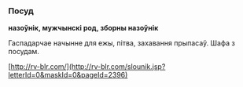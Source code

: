 ### Посуд
**назоўнік, мужчынскі род, зборны назоўнік**

Гаспадарчае начынне для ежы, пітва, захавання прыпасаў. Шафа з посудам.

<a rel="author">[http://rv-blr.com/](http://rv-blr.com/slounik.jsp?letterId=0&maskId=0&pageId=2396)</a>

